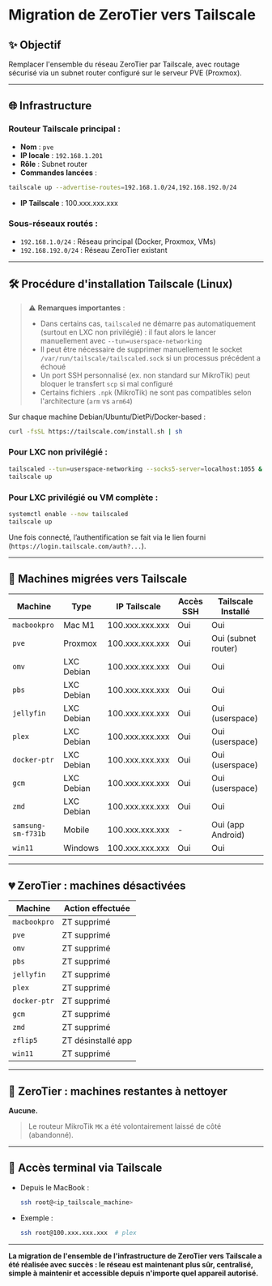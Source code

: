 # Migration de ZeroTier vers Tailscale

## ✨ Objectif

Remplacer l'ensemble du réseau ZeroTier par Tailscale, avec routage sécurisé via un subnet router configuré sur le serveur PVE (Proxmox).

---

## 🌐 Infrastructure

### Routeur Tailscale principal :

* **Nom** : `pve`
* **IP locale** : `192.168.1.201`
* **Rôle** : Subnet router
* **Commandes lancées** :

```bash
tailscale up --advertise-routes=192.168.1.0/24,192.168.192.0/24
```

* **IP Tailscale** : 100.xxx.xxx.xxx

### Sous-réseaux routés :

* `192.168.1.0/24` : Réseau principal (Docker, Proxmox, VMs)
* `192.168.192.0/24` : Réseau ZeroTier existant

---

## 🛠️ Procédure d'installation Tailscale (Linux)

> ⚠️ **Remarques importantes** :
>
> * Dans certains cas, `tailscaled` ne démarre pas automatiquement (surtout en LXC non privilégié) : il faut alors le lancer manuellement avec `--tun=userspace-networking`
> * Il peut être nécessaire de supprimer manuellement le socket `/var/run/tailscale/tailscaled.sock` si un processus précédent a échoué
> * Un port SSH personnalisé (ex. non standard sur MikroTik) peut bloquer le transfert `scp` si mal configuré
> * Certains fichiers `.npk` (MikroTik) ne sont pas compatibles selon l'architecture (`arm` vs `arm64`)

Sur chaque machine Debian/Ubuntu/DietPi/Docker-based :

```bash
curl -fsSL https://tailscale.com/install.sh | sh
```

### Pour LXC non privilégié :

```bash
tailscaled --tun=userspace-networking --socks5-server=localhost:1055 &
tailscale up
```

### Pour LXC privilégié ou VM complète :

```bash
systemctl enable --now tailscaled
tailscale up
```

Une fois connecté, l’authentification se fait via le lien fourni (`https://login.tailscale.com/auth?...`).

---

## 🚀 Machines migrées vers Tailscale

| Machine            | Type       | IP Tailscale    | Accès SSH | Tailscale Installé  |
| ------------------ | ---------- | --------------- | --------- | ------------------- |
| `macbookpro`       | Mac M1     | 100.xxx.xxx.xxx | Oui       | Oui                 |
| `pve`              | Proxmox    | 100.xxx.xxx.xxx | Oui       | Oui (subnet router) |
| `omv`              | LXC Debian | 100.xxx.xxx.xxx | Oui       | Oui                 |
| `pbs`              | LXC Debian | 100.xxx.xxx.xxx | Oui       | Oui                 |
| `jellyfin`         | LXC Debian | 100.xxx.xxx.xxx | Oui       | Oui (userspace)     |
| `plex`             | LXC Debian | 100.xxx.xxx.xxx | Oui       | Oui (userspace)     |
| `docker-ptr`       | LXC Debian | 100.xxx.xxx.xxx | Oui       | Oui (userspace)     |
| `gcm`              | LXC Debian | 100.xxx.xxx.xxx | Oui       | Oui (userspace)     |
| `zmd`              | LXC Debian | 100.xxx.xxx.xxx | Oui       | Oui                 |
| `samsung-sm-f731b` | Mobile     | 100.xxx.xxx.xxx | -         | Oui (app Android)   |
| `win11`            | Windows    | 100.xxx.xxx.xxx | Oui       | Oui                 |

---

## 💔 ZeroTier : machines désactivées

| Machine      | Action effectuée   |
| ------------ | ------------------ |
| `macbookpro` | ZT supprimé        |
| `pve`        | ZT supprimé        |
| `omv`        | ZT supprimé        |
| `pbs`        | ZT supprimé        |
| `jellyfin`   | ZT supprimé        |
| `plex`       | ZT supprimé        |
| `docker-ptr` | ZT supprimé        |
| `gcm`        | ZT supprimé        |
| `zmd`        | ZT supprimé        |
| `zflip5`     | ZT désinstallé app |
| `win11`      | ZT supprimé        |

---

## 🚫 ZeroTier : machines restantes à nettoyer

**Aucune.**

> Le routeur MikroTik `MK` a été volontairement laissé de côté (abandonné).

---

## 🧪 Accès terminal via Tailscale

* Depuis le MacBook :

  ```bash
  ssh root@<ip_tailscale_machine>
  ```
* Exemple :

  ```bash
  ssh root@100.xxx.xxx.xxx  # plex
  ```

---

**La migration de l'ensemble de l'infrastructure de ZeroTier vers Tailscale a été réalisée avec succès : le réseau est maintenant plus sûr, centralisé, simple à maintenir et accessible depuis n'importe quel appareil autorisé.**
